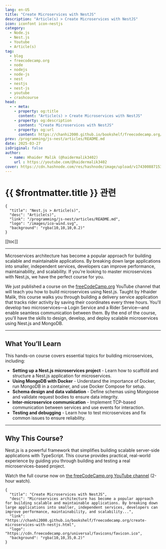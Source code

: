 ```yaml
---
lang: en-US
title: "Create Microservices with NestJS"
description: "Article(s) > Create Microservices with NestJS"
icon: iconfont icon-nestjs
category:
  - Node.js
  - Nest.js
  - Youtube
  - Article(s)
tag:
  - blog
  - freecodecamp.org
  - node
  - nodejs
  - node-js
  - nest
  - nestjs
  - nest-js
  - youtube
  - crashcourse
head:
  - - meta:
    - property: og:title
      content: "Article(s) > Create Microservices with NestJS"
    - property: og:description
      content: "Create Microservices with NestJS"
    - property: og:url
      content: https://chanhi2000.github.io/bookshelf/freecodecamp.org/create-microservices-with-nestjs.html
prev: /programming/js-nest/articles/README.md
date: 2025-03-27
isOriginal: false
author:
  - name: Hhaider Malik (@haidermalik3402)
    url : https://youtube.com/@haidermalik3402
cover: https://cdn.hashnode.com/res/hashnode/image/upload/v1743008871537/ad2be682-1c63-4d10-9cd3-7b33a7451b9b.png
---
```


# {{ $frontmatter.title }} 관련

```component VPCard
{
  "title": "Nest.js > Article(s)",
  "desc": "Article(s)",
  "link": "/programming/js-nest/articles/README.md",
  "logo": "/images/ico-wind.svg",
  "background": "rgba(10,10,10,0.2)"
}
```

[[toc]]

---

<SiteInfo
  name="Create Microservices with NestJS"
  desc="Microservices architecture has become a popular approach for building scalable and maintainable applications. By breaking down large applications into smaller, independent services, developers can improve performance, maintainability, and scalability..."
  url="https://freecodecamp.org/news/create-microservices-with-nestjs"
  logo="https://cdn.freecodecamp.org/universal/favicons/favicon.ico"
  preview="https://cdn.hashnode.com/res/hashnode/image/upload/v1743008871537/ad2be682-1c63-4d10-9cd3-7b33a7451b9b.png"/>

Microservices architecture has become a popular approach for building scalable and maintainable applications. By breaking down large applications into smaller, independent services, developers can improve performance, maintainability, and scalability. If you're looking to master microservices with Nest.js, we have the perfect course for you.

We just published a course on the [<FontIcon icon="fa-brands fa-free-code-camp"/>freeCodeCamp.org](http://freeCodeCamp.org) YouTube channel that will teach you how to build microservices using Nest.js. Taught by Hhaider Malik, this course walks you through building a delivery service application that tracks rider activity by saving their coordinates every three hours. You'll develop two microservices—a Login Service and a Rider Service—and enable seamless communication between them. By the end of the course, you'll have the skills to design, develop, and deploy scalable microservices using Nest.js and MongoDB.

---

## What You’ll Learn

This hands-on course covers essential topics for building microservices, including:

- **Setting up a Nest.js microservices project** - Learn how to scaffold and structure a Nest.js application for microservices.
- **Using MongoDB with Docker** - Understand the importance of Docker, run MongoDB in a container, and use Docker Compose for setup.
- **Schema design and data validation** - Define schemas using Mongoose and validate request bodies to ensure data integrity.
- **Inter-microservice communication** - Implement TCP-based communication between services and use events for interaction.
- **Testing and debugging** - Learn how to test microservices and fix common issues to ensure reliability.

---

## Why This Course?

Nest.js is a powerful framework that simplifies building scalable server-side applications with TypeScript. This course provides practical, real-world experience by guiding you through building and testing a real microservices-based project.

Watch the full course now on [<FontIcon icon="fa-brands fa-youtube"/>the freeCodeCamp.org YouTube channel](https://youtu.be/t76UMpwFNs0) (2-hour watch).

<VidStack src="youtube/t76UMpwFNs0" />

<!-- TODO: add ARTICLE CARD -->
```component VPCard
{
  "title": "Create Microservices with NestJS",
  "desc": "Microservices architecture has become a popular approach for building scalable and maintainable applications. By breaking down large applications into smaller, independent services, developers can improve performance, maintainability, and scalability...",
  "link": "https://chanhi2000.github.io/bookshelf/freecodecamp.org/create-microservices-with-nestjs.html",
  "logo": "https://cdn.freecodecamp.org/universal/favicons/favicon.ico",
  "background": "rgba(10,10,35,0.2)"
}
```
